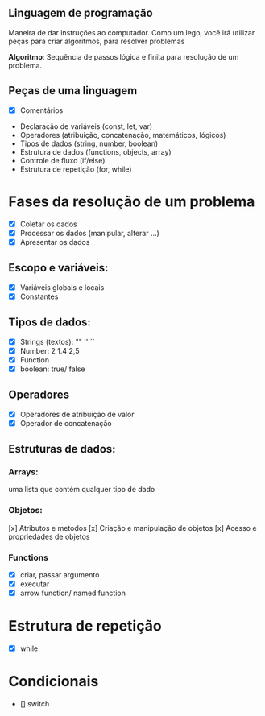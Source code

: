 ## Linguagem de programação

Maneira de dar instruções ao computador.
Como um lego, você irá utilizar peças para criar algoritmos, para resolver problemas

**Algoritmo**: Sequência de passos lógica e finita para resolução de um problema.

## Peças de uma linguagem

- [x] Comentários
- Declaração de variáveis (const, let, var)
- Operadores (atribuição, concatenação, matemáticos, lógicos)
- Tipos de dados (string, number, boolean)
- Estrutura de dados (functions, objects, array)
- Controle de fluxo (if/else)
- Estrutura de repetição (for, while)

# Fases da resolução de um problema

- [x] Coletar os dados
- [x] Processar os dados (manipular, alterar ...)
- [x] Apresentar os dados

## Escopo e variáveis:

- [x] Variáveis globais e locais
- [x] Constantes

## Tipos de dados:

- [x] Strings (textos): "" '' ``
- [x] Number: 2 1.4 2,5
- [x] Function
- [x] boolean: true/ false

## Operadores

- [x] Operadores de atribuição de valor
- [x] Operador de concatenação

## Estruturas de dados:

### Arrays:

uma lista que contém qualquer tipo de dado

### Objetos:

[x] Atributos e metodos
[x] Criação e manipulação de objetos
[x] Acesso e propriedades de objetos

### Functions

- [x] criar, passar argumento
- [x] executar
- [x] arrow function/ named function

# Estrutura de repetição

- [x] while

# Condicionais

- [] switch